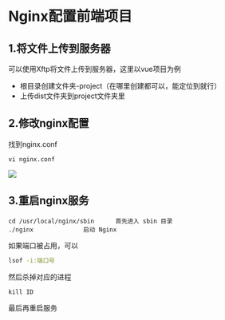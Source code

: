 # Nginx配置前端项目

## 1.将文件上传到服务器

可以使用Xftp将文件上传到服务器，这里以vue项目为例

- 根目录创建文件夹-project（在哪里创建都可以，能定位到就行）
- 上传dist文件夹到project文件夹里

## 2.修改nginx配置

找到nginx.conf

```shell
vi nginx.conf
```

![](https://pic.imgdb.cn/item/6523b2d1c458853aef4bcd53.png)

## 3.重启nginx服务

```shell
cd /usr/local/nginx/sbin      首先进入 sbin 目录
./nginx              启动 Nginx
```

如果端口被占用，可以

```sh
lsof -i:端口号
```

然后杀掉对应的进程

```shell
kill ID
```

最后再重启服务